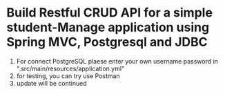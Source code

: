 # Build Restful CRUD API for a simple student-Manage application using Spring MVC, Postgresql and JDBC
1. For connect PostgreSQL plaese enter your own username password in ".src/main/resources/application.yml"
2. for testing, you can try use Postman
3. update will be continued